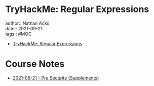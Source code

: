 # TryHackMe: Regular Expressions

author:: Nathan Acks  
date:: 2021-09-21  
tags:: #MOC

* [TryHackMe: Regular Expressions](https://tryhackme.com/room/catregex)

# Course Notes

* [2021-09-21 - Pre Security (Supplements)](../log/2021-09-21-tryhackme-pre-security-supplements.md)
